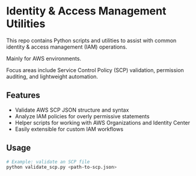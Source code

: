 # Identity & Access Management Utilities

This repo contains Python scripts and utilities to assist with common identity & access management (IAM) operations.

Mainly for AWS environments. 

Focus areas include Service Control Policy (SCP) validation, permission auditing, and lightweight automation.

## Features

- Validate AWS SCP JSON structure and syntax
- Analyze IAM policies for overly permissive statements
- Helper scripts for working with AWS Organizations and Identity Center
- Easily extensible for custom IAM workflows

## Usage

```bash
# Example: validate an SCP file
python validate_scp.py <path-to-scp.json>
